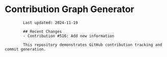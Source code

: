 # Contribution Graph Generator
            
            Last updated: 2024-11-19
            
            ## Recent Changes
            - Contribution #516: Add new information
            
            This repository demonstrates GitHub contribution tracking and commit generation.
        